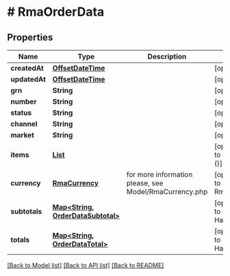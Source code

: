 # # RmaOrderData


## Properties 


Name | Type | Description | Notes
------------ | ------------- | ------------- | -------------
**createdAt**| [**OffsetDateTime**](OffsetDateTime.md) |   | [optional]
**updatedAt**| [**OffsetDateTime**](OffsetDateTime.md) |   | [optional]
**grn**| **String** |   | [optional]
**number**| **String** |   | [optional]
**status**| **String** |   | [optional]
**channel**| **String** |   | [optional]
**market**| **String** |   | [optional]
**items**| [**List<RmaOrderDataItem>**](RmaOrderDataItem.md) |   | [optional] [default to new ArrayList<>()]
**currency**| [**RmaCurrency**](RmaCurrency.md) |  for more information please, see Model/RmaCurrency.php  | [optional] [default to RmaCurrency.XXX]
**subtotals**| [**Map<String, OrderDataSubtotal>**](OrderDataSubtotal.md) |   | [optional] [default to new HashMap<>()]
**totals**| [**Map<String, OrderDataTotal>**](OrderDataTotal.md) |   | [optional] [default to new HashMap<>()]


[[Back to Model list]](../../README.md#models) [[Back to API list]](../../README.md#endpoints) [[Back to README]](../../README.md)

